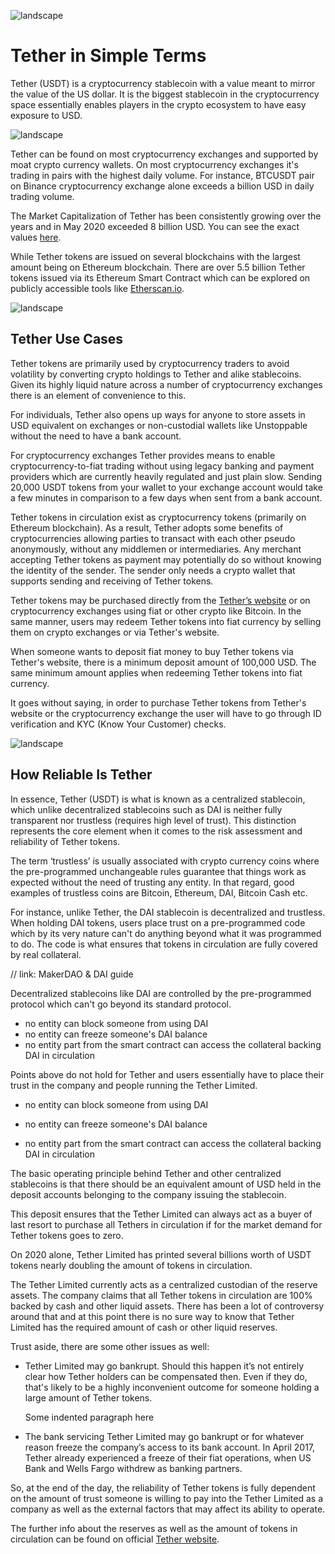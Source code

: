 ![landscape](https://raw.githubusercontent.com/horizontalsystems/blockchain-crypto-guides/master/token_guides/images/TetherMain.png)

# Tether in Simple Terms

Tether (USDT) is a cryptocurrency stablecoin with a value meant to mirror the value of the US dollar. It is the biggest stablecoin in the cryptocurrency space essentially enables players in the crypto ecosystem to have easy exposure to USD.

![landscape](https://raw.githubusercontent.com/horizontalsystems/blockchain-crypto-guides/master/token_guides/images/TetherExchange.png "Tether Exchange")

Tether can be found on most cryptocurrency exchanges and supported by moat crypto currency wallets. On most cryptocurrency exchanges it's trading in pairs with the highest daily volume. For instance, BTCUSDT pair on Binance cryptocurrency exchange alone exceeds a billion USD in daily trading volume. 

The Market Capitalization of Tether has been consistently growing over the years and in May 2020 exceeded 8 billion USD. You can see the exact values [here](https://wallet.tether.to/transparency).

While Tether tokens are issued on several blockchains with the largest amount being on Ethereum blockchain. There are over 5.5 billion Tether tokens issued via its Ethereum Smart Contract which can be explored on publicly accessible tools like [Etherscan.io](https://etherscan.io/token/0xdac17f958d2ee523a2206206994597c13d831ec7).

![landscape](https://raw.githubusercontent.com/horizontalsystems/blockchain-crypto-guides/master/token_guides/images/TetherVolatility.png)

## Tether Use Cases

Tether tokens are primarily used by cryptocurrency traders to avoid volatility by converting crypto holdings to Tether and alike stablecoins. Given its highly liquid nature across a number of cryptocurrency exchanges there is an element of convenience to this.

For individuals, Tether also opens up ways for anyone to store assets in USD equivalent on exchanges or non-custodial wallets like Unstoppable without the need to have a bank account.

For cryptocurrency exchanges Tether provides means to enable cryptocurrency-to-fiat trading without using legacy banking and payment providers which are currently heavily regulated and just plain slow. Sending 20,000 USDT tokens from your wallet to your exchange account would take a few minutes in comparison to a few days when sent from a bank account.

Tether tokens in circulation exist as cryptocurrency tokens (primarily on Ethereum blockchain). As a result, Tether adopts some benefits of cryptocurrencies allowing parties to transact with each other pseudo anonymously, without any middlemen or intermediaries. 
Any merchant accepting Tether tokens as payment may potentially do so without knowing the identity of the sender. The sender only needs a crypto wallet that supports sending and receiving of Tether tokens.

Tether tokens may be purchased directly from the [Tether’s website](https://tether.to) or on cryptocurrency exchanges using fiat or other crypto like Bitcoin. In the same manner, users may redeem Tether tokens into fiat currency by selling them on crypto exchanges or via Tether's website. 

When someone wants to deposit fiat money to buy Tether tokens via Tether's website, there is a minimum deposit amount of 100,000 USD. The same minimum amount applies when redeeming Tether tokens into fiat currency.

It goes without saying, in order to purchase Tether tokens from Tether's website or the cryptocurrency exchange the user will have to go through ID verification and KYC (Know Your Customer) checks.

![landscape](https://raw.githubusercontent.com/horizontalsystems/blockchain-crypto-guides/master/token_guides/images/Tetherequaldollar.png)

## How Reliable Is Tether

In essence, Tether (USDT) is what is known as a centralized stablecoin, which unlike decentralized stablecoins such as DAI is neither fully transparent nor trustless (requires high level of trust). This distinction represents the core element when it comes to the risk assessment and reliability of Tether tokens.

The term ‘trustless’ is usually associated with crypto currency coins where the pre-programmed unchangeable rules guarantee that things work as expected without the need of trusting any entity. In that regard, good examples of trustless coins are Bitcoin, Ethereum, DAI, Bitcoin Cash etc.

For instance, unlike Tether, the DAI stablecoin is decentralized and trustless. When holding DAI tokens, users place trust on a pre-programmed code which by its very nature can't do anything beyond what it was programmed to do. The code is what ensures that tokens in circulation are fully covered by real collateral.

// link: MakerDAO & DAI guide

Decentralized stablecoins like DAI are controlled by the pre-programmed protocol which can't go beyond its standard protocol.

- no entity can block someone from using DAI
- no entity can freeze someone's DAI balance
- no entity part from the smart contract can access the collateral backing DAI in circulation

Points above do not hold for Tether and users essentially have to place their trust in the company and people running the Tether Limited.

- no entity can block someone from using DAI

- no entity can freeze someone's DAI balance

- no entity part from the smart contract can access the collateral backing DAI in circulation

The basic operating principle behind Tether and other centralized stablecoins is that there should be an equivalent amount of USD held in the deposit accounts belonging to the company issuing the stablecoin. 

This deposit ensures that the Tether Limited can always act as a buyer of last resort to purchase all Tethers in circulation if for the market demand for Tether tokens goes to zero.

On 2020 alone, Tether Limited has printed several billions worth of USDT tokens nearly doubling the amount of tokens in circulation.

The Tether Limited currently acts as a centralized custodian of the reserve assets. The company claims that all Tether tokens in circulation are 100% backed by cash and other liquid assets. There has been a lot of controversy around that and at this point there is no sure way to know that Tether Limited has the required amount of cash or other liquid reserves. 

Trust aside, there are some other issues as well:

* Tether Limited may go bankrupt. Should this happen it’s not entirely clear how Tether holders can be compensated then. Even if they do, that's likely to be a highly inconvenient outcome for someone holding a large amount of Tether tokens.

    Some indented paragraph here

* The bank servicing Tether Limited may go bankrupt or for whatever reason freeze the company’s access to its bank account. In April 2017, Tether already experienced a freeze of their fiat operations, when US Bank and Wells Fargo withdrew as banking partners.

So, at the end of the day, the reliability of Tether tokens is fully dependent on the amount of trust someone is willing to pay into the Tether Limited as a company as well as the external factors that may affect its ability to operate.

The further info about the reserves as well as the amount of tokens in circulation can be found on official [Tether website](https://tether.to).